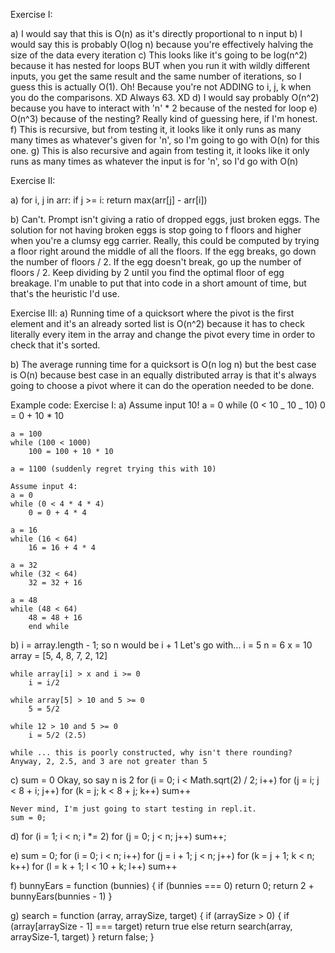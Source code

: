 Exercise I:

a) I would say that this is O(n) as it's directly proportional to n input
b) I would say this is probably O(log n) because you're effectively halving the size of the data every iteration
c) This looks like it's going to be log(n^2) because it has nested for loops BUT when you run it with wildly different inputs, you get the same result and the same number of iterations, so I guess this is actually O(1). Oh! Because you're not ADDING to i, j, k when you do the comparisons. XD Always 63. XD
d) I would say probably O(n^2) because you have to interact with 'n' \* 2 because of the nested for loop
e) O(n^3) because of the nesting? Really kind of guessing here, if I'm honest.
f) This is recursive, but from testing it, it looks like it only runs as many many times as whatever's given for 'n', so I'm going to go with O(n) for this one.
g) This is also recursive and again from testing it, it looks like it only runs as many times as whatever the input is for 'n', so I'd go with O(n)

Exercise II:

a) for i, j in arr:
if j >= i:
return max(arr[j] - arr[i])

b) Can't. Prompt isn't giving a ratio of dropped eggs, just broken eggs. The solution for not having broken eggs is stop going to f floors and higher when you're a clumsy egg carrier.
Really, this could be computed by trying a floor right around the middle of all the floors. If the egg breaks, go down the number of floors / 2. If the egg doesn't break, go up the number of floors / 2. Keep dividing by 2 until you find the optimal floor of egg breakage. I'm unable to put that into code in a short amount of time, but that's the heuristic I'd use.

Exercise III:
a) Running time of a quicksort where the pivot is the first element and it's an already sorted list is O(n^2) because it has to check literally every item in the array and change the pivot every time in order to check that it's sorted.

b) The average running time for a quicksort is O(n log n) but the best case is O(n) because best case in an equally distributed array is that it's always going to choose a pivot where it can do the operation needed to be done.

Example code:
Exercise I:
a)
Assume input 10!
a = 0
while (0 < 10 _ 10 _ 10)
0 = 0 + 10 \* 10

    a = 100
    while (100 < 1000)
        100 = 100 + 10 * 10

    a = 1100 (suddenly regret trying this with 10)

    Assume input 4:
    a = 0
    while (0 < 4 * 4 * 4)
        0 = 0 + 4 * 4

    a = 16
    while (16 < 64)
        16 = 16 + 4 * 4

    a = 32
    while (32 < 64)
        32 = 32 + 16

    a = 48
    while (48 < 64)
        48 = 48 + 16
        end while

b)
i = array.length - 1;
so n would be i + 1
Let's go with...
i = 5
n = 6
x = 10
array = [5, 4, 8, 7, 2, 12]

    while array[i] > x and i >= 0
        i = i/2

    while array[5] > 10 and 5 >= 0
        5 = 5/2

    while 12 > 10 and 5 >= 0
        i = 5/2 (2.5)

    while ... this is poorly constructed, why isn't there rounding?
    Anyway, 2, 2.5, and 3 are not greater than 5

c) sum = 0
Okay, so say n is 2
for (i = 0; i < Math.sqrt(2) / 2; i++)
for (j = i; j < 8 + i; j++)
for (k = j; k < 8 + j; k++)
sum++

    Never mind, I'm just going to start testing in repl.it.
    sum = 0;

d) for (i = 1; i < n; i \*= 2)
for (j = 0; j < n; j++)
sum++;

e) sum = 0;
for (i = 0; i < n; i++)
for (j = i + 1; j < n; j++)
for (k = j + 1; k < n; k++)
for (l = k + 1; l < 10 + k; l++)
sum++

f) bunnyEars = function (bunnies) {
if (bunnies === 0) return 0;
return 2 + bunnyEars(bunnies - 1)
}

g) search = function (array, arraySize, target) {
if (arraySize > 0) {
if (array[arraySize - 1] === target) return true
else return search(array, arraySize-1, target)
}
return false;
}
